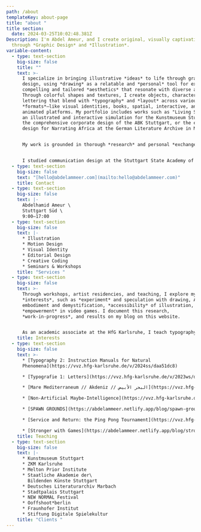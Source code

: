 ```yaml
---
path: /about
templateKey: about-page
title: "about "
title section:
  date: 2024-03-25T10:02:48.381Z
Description: I'm Abdel Ameur, and I create original, visually captivating works
  through *Graphic Design* and *Illustration*.
variable-content:
  - type: text-section
    big-size: false
    title: ""
    text: >-
      I specialize in bringing illustrative *ideas* to life through graphic
      design, using *drawing* as a relatable and *personal* tool for exploring
      compelling and tailored *aesthetics* that resonate with diverse audiences.
      Through colorful shapes and textures, I create objects, characters, and
      lettering that blend with *typography* and *layout* across various
      *formats*—like visual identities, books, spatial, interactive, and
      animated platforms. My portfolio includes works such as "Living Systems,"
      an illustrated and interactive simulation for the Kunstmuseum Stuttgart,
      the comprehensive corporate design of the ABK Stuttgart, or the exhibition
      design for Narrating Africa at the German Literature Archive in Marbach.


      My work is grounded in thorough *research* and personal *exchange* with all participants through *clear*, direct communication. I begin each project with *collaborative* workshops to establish a strong *conceptual* foundation. From concept to completion, I guide the entire *process*, drawing on my network of other creatives, coders, and printers when needed.


      I studied communication design at the Stuttgart State Academy of Arts and Design and at the Tokyo University of the Arts.
  - type: text-section
    big-size: false
    text: "[hello@abdelammeer.com](mailto:hello@abdelammeer.com)"
    title: C﻿ontact
  - type: text-section
    big-size: false
    text: |-
      Abdelhamid Ameur \
      Stuttgart Süd \
      9:00—17:00
  - type: text-section
    big-size: false
    text: |-
      * Illustration
      * M﻿otion Design
      * Visual Identity
      * Editorial Design
      * Creative Coding 
      * Seminars & Workshops
    title: "Services "
  - type: text-section
    big-size: false
    text: >-
      Through workshops, artist residencies, and teaching, I explore my
      *interests*, such as *experiment* and speculation with drawing, AI
      embodiment and demystification, *accessibility* of illustration, and
      *empowerment* in video games. I document this research,
      *work-in-progress*, and results on my blog on this website.


      As an academic associate at the HfG Karlsruhe, I teach typography to first-year students, covering foundational skills in type design, history, vocabulary, and qualitative evaluation, as well as macro- and microtypography, information hierarchies, layout, and composition. The school's *interdisciplinary* environment has allowed me to lead seminars and workshops on AI demystification, Mediterranean Ocean media representation, video game platforms, and even a ping-pong tournament.
    title: Interests
  - type: text-section
    big-size: false
    text: >-
      * [Typography 2: Instruction Manuals for Natural
      Phenomena](https://vvz.hfg-karlsruhe.de/v/2024ss/daa51dc8)

      * [Typografie 1: Letters](https://vvz.hfg-karlsruhe.de/v/2023ws/d4e411db)

      * [Mare Mediterraneum // Akdeniz // البحر الأبيض](https://vvz.hfg-karlsruhe.de/v/2023ss/ba272483)

      * [Non-Artificial Maybe-Intelligence](https://vvz.hfg-karlsruhe.de/v/2022ws/d3cf168f)

      * [S﻿PAWN GROUNDS](https://abdelammeer.netlify.app/blog/spawn-grounds/)

      * [Service and Return: the Ping Pong Tournament](https://vvz.hfg-karlsruhe.de/v/2024ss/8c461947)

      * [S﻿tronger with Games](https://abdelammeer.netlify.app/blog/stronger-with-games/)
    title: Teaching
  - type: text-section
    big-size: false
    text: |-
      * K﻿unstmuseum Stuttgart
      * Z﻿KM Karlsruhe
      * M﻿elton Prior Institute
      * Staatliche Akademie der\
        Bildenden Künste Stuttgart
      * Deutsches Literaturarchiv Marbach
      * Stadtpalais Stuttgart
      * N﻿EW NORMAL Festival
      * Ooffshoot*berlin
      * Fraunhofer Institut
      * Stiftung Digitale Spielekultur
    title: "Clients "
---
```

